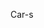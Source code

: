 
Car-s

<!---
mihevoct/mihevoct is a ✨ special ✨ repository because its `README.md` (this file) appears on your GitHub profile.
You can click the Preview link to take a look at your changes.
--->
